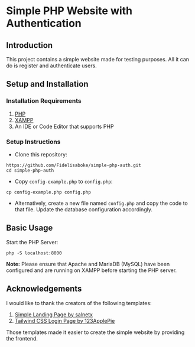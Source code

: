 # Simple PHP Website with Authentication
## Introduction
This project contains a simple website made for testing purposes. All it can do is register and authenticate users.

## Setup and Installation
### Installation Requirements
1. [PHP](https://www.php.net/downloads.php)
2. [XAMPP](https://www.apachefriends.org/download.html)
3. An IDE or Code Editor that supports PHP

### Setup Instructions
- Clone this repository:
```
https://github.com/Fidelisaboke/simple-php-auth.git
cd simple-php-auth
```

- Copy `config-example.php` to `config.php`:
```
cp config-example.php config.php
```

- Alternatively, create a new file named `config.php` and copy the code to that file. Update the database configuration accordingly.

## Basic Usage
Start the PHP Server:
```
php -S localhost:8000
```

**Note:** Please ensure that Apache and MariaDB (MySQL) have been configured and are running on XAMPP before starting the PHP server.

## Acknowledgements
I would like to thank the creators of the following templates:
1. [Simple Landing Page by salnetx](https://www.creative-tim.com/twcomponents/component/simple-landing-page)
2. [Tailwind CSS Login Page by 123ApplePie](https://www.creative-tim.com/twcomponents/component/login-page-20)

Those templates made it easier to create the simple website by providing the frontend.
